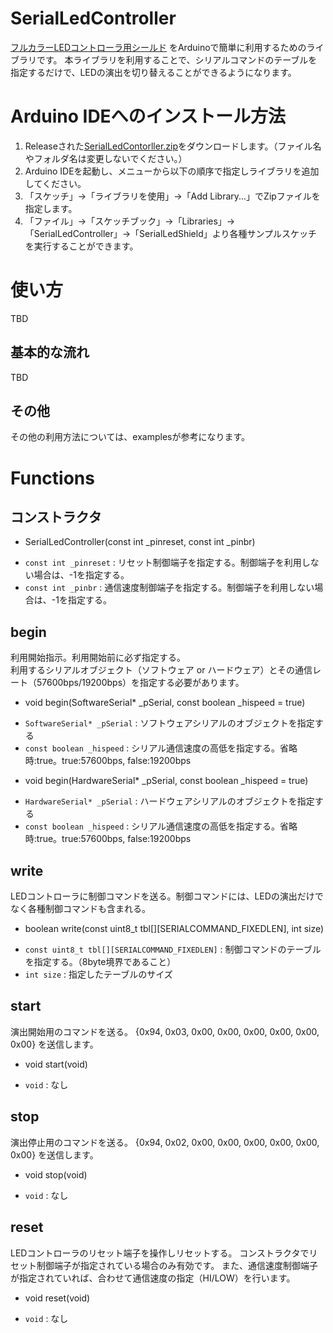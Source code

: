 SerialLedController
===================
[フルカラーLEDコントローラ用シールド](http://blogs.yahoo.co.jp/carcon999/folder/1250867.html)
をArduinoで簡単に利用するためのライブラリです。  本ライブラリを利用することで、シリアルコマンドのテーブルを指定するだけで、LEDの演出を切り替えることができるようになります。
# Arduino IDEへのインストール方法

 1. Releaseされた[SerialLedContorller.zip](https://github.com/carcon999/SerialLedController/releases)をダウンロードします。（ファイル名やフォルダ名は変更しないでください。）
 2. Arduino IDEを起動し、メニューから以下の順序で指定しライブラリを追加してください。  
 3. 「スケッチ」->「ライブラリを使用」->「Add Library...」でZipファイルを指定します。
 4. 「ファイル」->「スケッチブック」->「Libraries」->「SerialLedController」->「SerialLedShield」より各種サンプルスケッチを実行することができます。

# 使い方

 TBD

## 基本的な流れ

 TBD

## その他

その他の利用方法については、examplesが参考になります。

# Functions

## コンストラクタ



- SerialLedController(const int _pinreset, const int _pinbr)
 + `const int _pinreset` :
    リセット制御端子を指定する。制御端子を利用しない場合は、-1を指定する。
 + `const int _pinbr` :
    通信速度制御端子を指定する。制御端子を利用しない場合は、-1を指定する。

## begin

利用開始指示。利用開始前に必ず指定する。  
利用するシリアルオブジェクト（ソフトウェア or ハードウェア）とその通信レート（57600bps/19200bps）を指定する必要があります。

- void begin(SoftwareSerial* _pSerial, const boolean _hispeed = true)
 + `SoftwareSerial* _pSerial` :
    ソフトウェアシリアルのオブジェクトを指定する
 + `const boolean _hispeed` :
    シリアル通信速度の高低を指定する。省略時:true。true:57600bps, false:19200bps

- void begin(HardwareSerial* _pSerial, const boolean _hispeed = true)
 + `HardwareSerial* _pSerial` :
    ハードウェアシリアルのオブジェクトを指定する
 + `const boolean _hispeed` :
    シリアル通信速度の高低を指定する。省略時:true。true:57600bps, false:19200bps

## write

LEDコントローラに制御コマンドを送る。制御コマンドには、LEDの演出だけでなく各種制御コマンドも含まれる。

- boolean write(const uint8_t tbl[][SERIALCOMMAND_FIXEDLEN], int size)
 + `const uint8_t tbl[][SERIALCOMMAND_FIXEDLEN]` :
    制御コマンドのテーブルを指定する。（8byte境界であること）
 + `int size` :
    指定したテーブルのサイズ

## start

演出開始用のコマンドを送る。
{0x94, 0x03, 0x00, 0x00, 0x00, 0x00, 0x00, 0x00} を送信します。

- void start(void)
 + `void` :
    なし

## stop

演出停止用のコマンドを送る。
{0x94, 0x02, 0x00, 0x00, 0x00, 0x00, 0x00, 0x00} を送信します。

- void stop(void)
 + `void` :
    なし

## reset

LEDコントローラのリセット端子を操作しリセットする。
コンストラクタでリセット制御端子が指定されている場合のみ有効です。
また、通信速度制御端子が指定されていれば、合わせて通信速度の指定（HI/LOW）を行います。

- void reset(void)
 + `void` :
    なし
